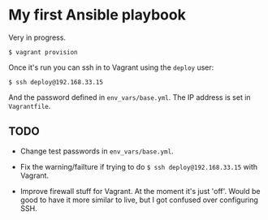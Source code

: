 # My first Ansible playbook

Very in progress.

	$ vagrant provision

Once it's run you can ssh in to Vagrant using the `deploy` user:

	$ ssh deploy@192.168.33.15

And the password defined in `env_vars/base.yml`. The IP address is set in `Vagrantfile`.

## TODO

* Change test passwords in `env_vars/base.yml`.

* Fix the warning/failture if trying to do `$ ssh deploy@192.168.33.15` with Vagrant.

* Improve firewall stuff for Vagrant. At the moment it's just 'off'. Would be good to have it more similar to live, but I got confused over configuring SSH.


